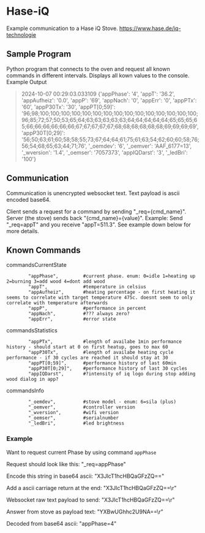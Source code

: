 # Hase-iQ
Example communication to a Hase iQ Stove. https://www.hase.de/iq-technologie

## Sample Program
Python program that connects to the oven and request all known commands in different intervals. Displays all kown values to the console.
Example Output


> 2024-10-07 00:29:03.033109 {'appPhase': '4', 'appT': '36.2', 'appAufheiz': '0.0', 'appP': '69', 'appNach': '0', 'appErr': '0', 'appPTx': '60', 'appP30Tx': '30', 'appPT[0;59]': '96;98;100;100;100;100;100;100;100;100;100;100;100;100;100;100;100;96;85;72;57;50;53;65;64;63;63;63;63;63;64;64;64;64;64;65;65;65;65;66;66;66;66;66;66;67;67;67;67;67;68;68;68;68;68;68;69;69;69;69', 'appP30T[0;29]': '56;50;63;61;60;58;58;55;73;67;64;64;61;75;61;63;54;62;60;60;58;76;56;54;68;65;63;44;71;76', '_oemdev': '6', '_oemver': 'AAF_6177=13', '_wversion': '1.4', '_oemser': '7057373', 'appIQDarst': '3', '_ledBri': '100'}

## Communication
Communication is unencrypted websocket text. Text payload is ascii encoded base64.

Client sends a request for a command by sending "_req={cmd_name}". Server (the stove) sends back "{cmd_name}={value}". Example: Send "_req=appT" and you receive "appT=511.3".  See example down below for more details.

## Known Commands

commandsCurrentState

            "appPhase",         #current phase. enum: 0=idle 1=heating up 2=burning 3=add wood 4=dont add wood 
            "appT",             #temperature in celsius
            "appAufheiz",       #heating percentage - on first heating it seems to correlate with target temperature 475c. doesnt seem to only correlate with temperature afterwards
            "appP",             #performance in percent
            "appNach",          #??? always zero?
            "appErr",           #error state
                 

commandsStatistics

            "appPTx",           #length of availabe 1min performance history - should start at 0 on first heatup, goes to max 60
            "appP30Tx",         #length of availabe heating cycle performance - if 30 cycles are reached it should stay at 30
            "appPT[0;59]",      #performance history of last 60min
            "appP30T[0;29]",    #performance history of last 30 cycles
            "appIQDarst",       #?intensity of iq logo during stop adding wood dialog in app?
            

commandsInfo

            "_oemdev",          #stove model - enum: 6=sila (plus)
            "_oemver",          #controller version
            "_wversion",        #wifi version
            "_oemser",          #serialnumber
            "_ledBri",          #led brightness
             

### Example
Want to request current Phase by using command `appPhase`

Request should look like this: "_req=appPhase"

Encode this string in base64 ascii: "X3JlcT1hcHBQaGFzZQ=="

Add a ascii carriage return at the end: "X3JlcT1hcHBQaGFzZQ==\r"

Websocket raw text payload to send: "X3JlcT1hcHBQaGFzZQ==\r"
    
Answer from stove as payload text: "YXBwUGhhc2U9NA==\r"

Decoded from base64 ascii: "appPhase=4"
